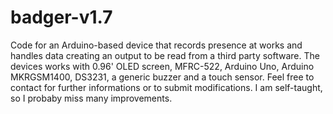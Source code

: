 # badger-v1.7
Code for an Arduino-based device that records presence at works and handles data creating an output to be read from a third party software.
The devices works with 0.96' OLED screen, MFRC-522, Arduino Uno, Arduino MKRGSM1400, DS3231, a generic buzzer and a touch sensor.
Feel free to contact for further informations or to submit modifications. I am self-taught, so I probaby miss many improvements.
